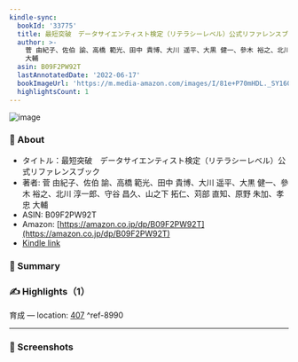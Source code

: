 ```yaml
---
kindle-sync:
  bookId: '33775'
  title: 最短突破　データサイエンティスト検定（リテラシーレベル）公式リファレンスブック
  author: >-
    菅 由紀子、佐伯 諭、高橋 範光、田中 貴博、大川 遥平、大黒 健一、參木 裕之、北川 淳一郎、守谷 昌久、山之下 拓仁、苅部 直知、原野 朱加、孝忠
    大輔
  asin: B09F2PW92T
  lastAnnotatedDate: '2022-06-17'
  bookImageUrl: 'https://m.media-amazon.com/images/I/81e+P70mHDL._SY160.jpg'
  highlightsCount: 1
---
```

![image](https://m.media-amazon.com/images/I/81e+P70mHDL._SY160.jpg)

### 📘 About
* タイトル：最短突破　データサイエンティスト検定（リテラシーレベル）公式リファレンスブック
* 著者: 菅 由紀子、佐伯 諭、高橋 範光、田中 貴博、大川 遥平、大黒 健一、參木 裕之、北川 淳一郎、守谷 昌久、山之下 拓仁、苅部 直知、原野 朱加、孝忠 大輔
* ASIN: B09F2PW92T
* Amazon: [https://amazon.co.jp/dp/B09F2PW92T](https://amazon.co.jp/dp/B09F2PW92T)
* [Kindle link](kindle://book?action=open&asin=B09F2PW92T)

### 💬 Summary

### ✍️ Highlights（1）

育成 — location: [407](kindle://book?action=open&asin=B09F2PW92T&location=407) ^ref-8990

---


### 📸 Screenshots
